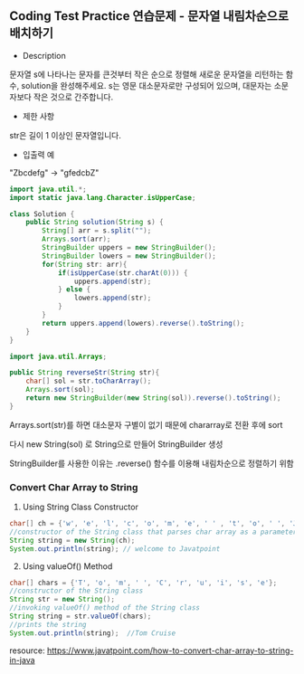 ## Coding Test Practice 연습문제 - 문자열 내림차순으로 배치하기

- Description

문자열 s에 나타나는 문자를 큰것부터 작은 순으로 정렬해 새로운 문자열을 리턴하는 함수, solution을 완성해주세요.
s는 영문 대소문자로만 구성되어 있으며, 대문자는 소문자보다 작은 것으로 간주합니다.

- 제한 사항

str은 길이 1 이상인 문자열입니다.

- 입출력 예  

"Zbcdefg"	-> "gfedcbZ"

```java
import java.util.*;
import static java.lang.Character.isUpperCase;

class Solution {
    public String solution(String s) {
        String[] arr = s.split("");
        Arrays.sort(arr);
        StringBuilder uppers = new StringBuilder();
        StringBuilder lowers = new StringBuilder();
        for(String str: arr){
            if(isUpperCase(str.charAt(0))) {
                uppers.append(str);
            } else {
                lowers.append(str);
            }
        }
        return uppers.append(lowers).reverse().toString();
    }
}
```


```java
import java.util.Arrays;

public String reverseStr(String str){
    char[] sol = str.toCharArray();
    Arrays.sort(sol);
    return new StringBuilder(new String(sol)).reverse().toString();
}
```

Arrays.sort(str)를 하면 대소문자 구별이 없기 때문에 chararray로 전환 후에 sort

다시 new String(sol) 로 String으로 만들어 StringBuilder 생성 

StringBuilder를 사용한 이유는 .reverse() 함수를 이용해 내림차순으로 정렬하기 위함


### Convert Char Array to String

1. Using String Class Constructor
```java
char[] ch = {'w', 'e', 'l', 'c', 'o', 'm', 'e', ' ' , 't', 'o', ' ', 'J', 'a', 'v', 'a', 't', 'p', 'o', 'i', 'n', 't'};  
//constructor of the String class that parses char array as a parameter  
String string = new String(ch); 
System.out.println(string); // welcome to Javatpoint
```
2. Using valueOf() Method
```java
char[] chars = {'T', 'o', 'm', ' ', 'C', 'r', 'u', 'i', 's', 'e'};  
//constructor of the String class  
String str = new String();  
//invoking valueOf() method of the String class  
String string = str.valueOf(chars);  
//prints the string  
System.out.println(string);  //Tom Cruise
```

resource: https://www.javatpoint.com/how-to-convert-char-array-to-string-in-java


